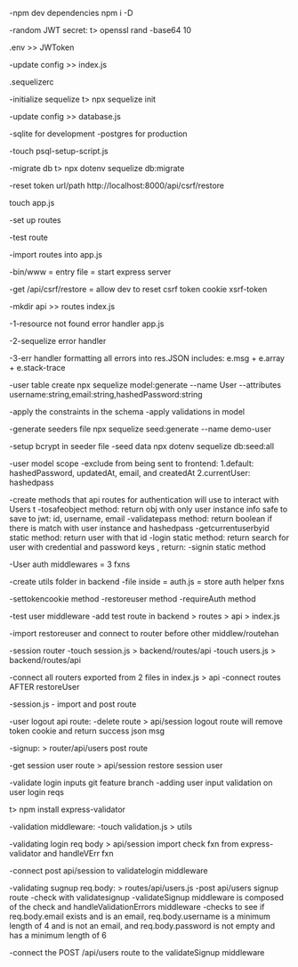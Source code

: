 <!-- Meet Project Notes -->

<!-- phase-0-setup -->

<!-- Backend -->

<!-- SQL -->

-npm dev dependencies
npm i -D

-random JWT secret:
t> openssl rand -base64 10

.env >> JWToken

-update config >> index.js

.sequelizerc

-initialize sequelize
t> npx sequelize init

-update config >> database.js

-sqlite for development
-postgres for production

-touch
psql-setup-script.js

-migrate db
t> npx dotenv sequelize db:migrate

<!-- EXPRESS -->

-reset token url/path
http://localhost:8000/api/csrf/restore

touch app.js

-set up routes

-test route

-import routes into app.js

<!-- create server -->

-bin/www = entry file = start express server

<!-- csrf token access for dev -->

-get /api/csrf/restore =
allow dev to reset csrf token cookie xsrf-token

<!-- phase-1/2-api-routes -->

-mkdir api >> routes
index.js

-1-resource not found error handler
app.js

-2-sequelize error handler

-3-err handler
formatting all errors into res.JSON
includes: e.msg + e.array + e.stack-trace


<!-- phase 3 - user auth -->

-user table create
npx sequelize model:generate --name User --attributes username:string,email:string,hashedPassword:string

-apply the constraints in the schema
-apply validations in model

-generate seeders file
npx sequelize seed:generate --name demo-user

-setup bcrypt in seeder file
-seed data
npx dotenv sequelize db:seed:all

-user model scope
-exclude from being sent to frontend:
1.default: hashedPassword, updatedAt, email, and createdAt
2.currentUser: hashedpass

-create methods that api routes for authentication will use to interact with Users t
-tosafeobject method: return obj with only user instance info safe to save to jwt: id, username, email
-validatepass method: return boolean if there is match with user instance and hashedpass
-getcurrentuserbyid static method: return user with that id
-login static method: return search for user with credential and password keys , return:
-signin static method

-User auth middlewares = 3 fxns

-create utils folder in backend
-file inside = auth.js = store auth helper fxns

-settokencookie method
-restoreuser method
-requireAuth method

-test user middleware
-add test route in backend > routes > api > index.js

-import restoreuser and connect to router before other middlew/routehan

<!-- phase 4 - user auth routes -->

-session router
-touch session.js > backend/routes/api
-touch users.js > backend/routes/api

-connect all routers exported from 2 files in index.js > api
-connect routes AFTER restoreUser

-session.js - import and post route

-user logout api route:
-delete route > api/session
logout route will remove token cookie and return success json msg

-signup: > router/api/users
post route

-get session user route > api/session
restore session user

-validate login inputs git feature branch
-adding user input validation on user login reqs

t> npm install express-validator

-validation middleware:
-touch validation.js > utils

-validating login req body > api/session
import check fxn from express-validator and handleVErr fxn

-connect post api/session to validatelogin middleware

-validating sugnup req.body: > routes/api/users.js
-post api/users signup route
-check with validatesignup
-validateSignup middleware is composed of the check and handleValidationErrors middleware
-checks to see if req.body.email exists and is an email, req.body.username is a minimum length of 4 and is not an email, and req.body.password is not empty and has a minimum length of 6


-connect the POST /api/users route to the validateSignup middleware
